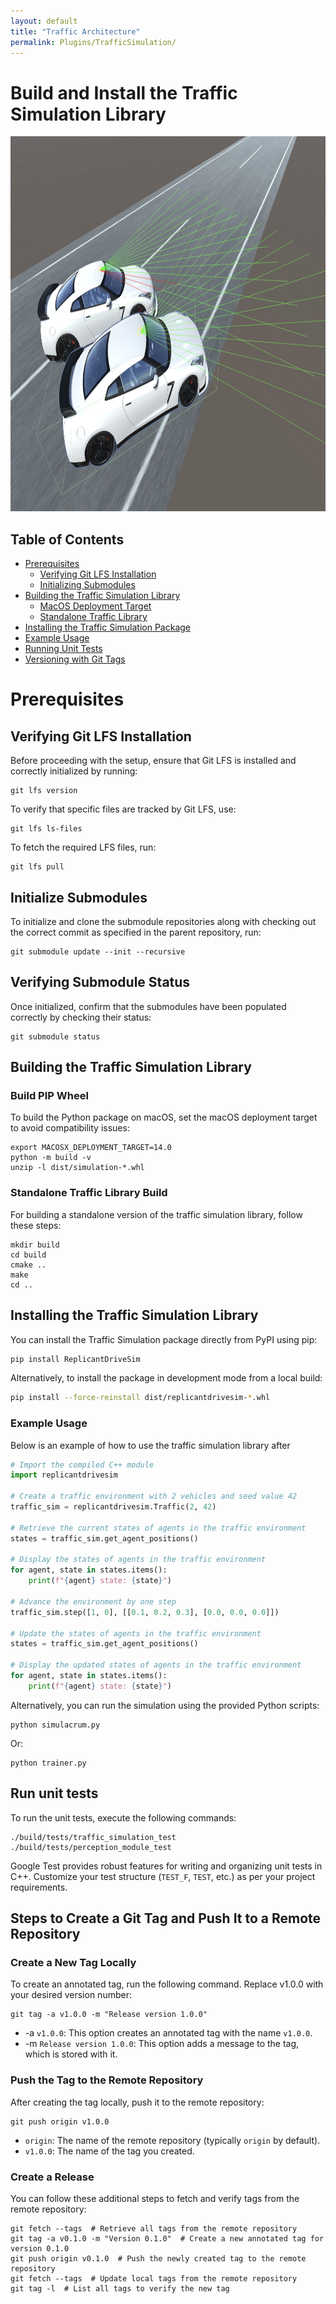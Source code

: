 ```yaml
---
layout: default
title: "Traffic Architecture"
permalink: Plugins/TrafficSimulation/
---
```


# Build and Install the Traffic Simulation Library

<img src="https://raw.githubusercontent.com/chrisjcc/ReplicantDriveSim/main/External/images/NISSAN-GTR_ReplicantDriveSim_Raycasting.png" alt="Nissan GTR" width="800" height="600"/>

## Table of Contents
- [Prerequisites](#prerequisites)
  - [Verifying Git LFS Installation](#verifying-git-lfs-installation)
  - [Initializing Submodules](#initialize-submodules)
- [Building the Traffic Simulation Library](#build-the-traffic-simulation-library)
  - [MacOS Deployment Target](#macos-deployment-target)
  - [Standalone Traffic Library](#standalone-traffic-library)
- [Installing the Traffic Simulation Package](#install-traffic-simulation-package)
- [Example Usage](#example-usage)
- [Running Unit Tests](#run-unit-tests)
- [Versioning with Git Tags](#steps-to-create-a-git-tag-and-push-it-to-a-remote-repository)

# Prerequisites

## Verifying Git LFS Installation

Before proceeding with the setup, ensure that Git LFS is installed and correctly initialized by running:

```shell
git lfs version
```

To verify that specific files are tracked by Git LFS, use:

```shell
git lfs ls-files
```

To fetch the required LFS files, run:

```shell
git lfs pull
```

## Initialize Submodules
To initialize and clone the submodule repositories along with checking out the correct commit as specified in the parent repository, run:

```shell
git submodule update --init --recursive
```

## Verifying Submodule Status
Once initialized, confirm that the submodules have been populated correctly by checking their status:

```shell
git submodule status
```

## Building the Traffic Simulation Library

### Build PIP Wheel
To build the Python package on macOS, set the macOS deployment target to avoid compatibility issues:

```shell
export MACOSX_DEPLOYMENT_TARGET=14.0
python -m build -v
unzip -l dist/simulation-*.whl
```

### Standalone Traffic Library Build
For building a standalone version of the traffic simulation library, follow these steps:

```shell
mkdir build
cd build
cmake ..
make
cd ..
```

## Installing the Traffic Simulation Library
You can install the Traffic Simulation package directly from PyPI using pip:

```bash
pip install ReplicantDriveSim
```

Alternatively, to install the package in development mode from a local build:

```bash
pip install --force-reinstall dist/replicantdrivesim-*.whl
```

### Example Usage
Below is an example of how to use the traffic simulation library after

```python
# Import the compiled C++ module
import replicantdrivesim

# Create a traffic environment with 2 vehicles and seed value 42
traffic_sim = replicantdrivesim.Traffic(2, 42)

# Retrieve the current states of agents in the traffic environment
states = traffic_sim.get_agent_positions()

# Display the states of agents in the traffic environment
for agent, state in states.items():
    print(f"{agent} state: {state}")

# Advance the environment by one step
traffic_sim.step([1, 0], [[0.1, 0.2, 0.3], [0.0, 0.0, 0.0]])

# Update the states of agents in the traffic environment
states = traffic_sim.get_agent_positions()

# Display the updated states of agents in the traffic environment
for agent, state in states.items():
    print(f"{agent} state: {state}")
```

Alternatively, you can run the simulation using the provided Python scripts:

```shell
python simulacrum.py
```

Or:

```shell
python trainer.py
```

## Run unit tests
To run the unit tests, execute the following commands:

```shell
./build/tests/traffic_simulation_test
./build/tests/perception_module_test
```

Google Test provides robust features for writing and organizing unit tests in C++. Customize your test structure (`TEST_F`, `TEST`, etc.) as per your project requirements.

## Steps to Create a Git Tag and Push It to a Remote Repository

### Create a New Tag Locally
To create an annotated tag, run the following command. Replace v1.0.0 with your desired version number:

```shell
git tag -a v1.0.0 -m "Release version 1.0.0"
```
- -a `v1.0.0`: This option creates an annotated tag with the name `v1.0.0`.
- -m `Release version 1.0.0`: This option adds a message to the tag, which is stored with it.

### Push the Tag to the Remote Repository
After creating the tag locally, push it to the remote repository:

```shell
git push origin v1.0.0
```
- `origin`: The name of the remote repository (typically `origin` by default).
- `v1.0.0`: The name of the tag you created.

### Create a Release
You can follow these additional steps to fetch and verify tags from the remote repository:

```shell
git fetch --tags  # Retrieve all tags from the remote repository
git tag -a v0.1.0 -m "Version 0.1.0"  # Create a new annotated tag for version 0.1.0
git push origin v0.1.0  # Push the newly created tag to the remote repository
git fetch --tags  # Update local tags from the remote repository
git tag -l  # List all tags to verify the new tag
```
